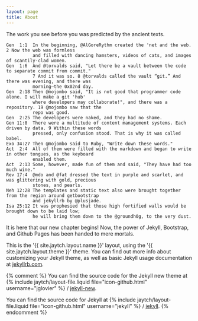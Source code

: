 ```yaml
---
layout: page
title: About
---
```


The work you see before you was predicted by the ancient texts.

    Gen  1:1  In the beginning, @AlGoreRythm created the 'net and the web. 2 Now the web was formless 
              and filled with dancing hamsters, videos of cats, and images of scantily-clad women.
    Gen  1:6  And @torvalds said, "Let there be a vault between the code to separate commit from commit."
              7 And it was so. 8 @torvalds called the vault “git.” And there was evening, and there was 
              morning—the 0x02nd day.
    Gen  2:18 Then @mojombo said, "It is not good that programmer code alone. I will make a git 'hub'
              where developers may collaborate!", and there was a repository. 19 @mojombo saw that the
              repo was good.
    Gen  2:25 The developers were naked, and they had no shame.
    Gen 11:8  There were a multitude of content management systems. Each driven by data. 9 Within these words 
              pressed, only confusion stood. That is why it was called babel.
    Exo 34:27 Then @mojombo said to Ruby, "Write down these words."
    Act  2:4  All of them were filled with the markdown and began to write in other tongues, as the keyboard
              enabled them.
    Act  2:13 Some, however, made fun of them and said, "They have had too much wine."
    Rev 17:4  @mdo and @fat dressed the text in purple and scarlet, and was glittering with gold, precious
              stones, and pearls.
    Neh 12:28 The templates and static text also were brought together from the region around getbootstrap 
              and jekyllrb by @plusjade.
    Isa 25:12 It was prophesied that those high fortified walls would be brought down to be laid low; 
              he will bring them down to the @groundh0g, to the very dust.

It is here that our new chapter begins! Now, the power of Jekyll, Bootstrap, and Github Pages has been handed to mere mortals.

This is the '{{ site.jaytch.layout.name }}' layout, using the '{{ site.jaytch.layout.theme }}' theme. You can find out more info about customizing your Jekyll theme, as well as basic Jekyll usage documentation at [jekyllrb.com](http://jekyllrb.com/).


{% comment %}
You can find the source code for the Jekyll new theme at 
{% include jaytch/layout-file.liquid file="icon-github.html" username="jglovier" %} /
[jekyll-new](https://github.com/jglovier/jekyll-new).

You can find the source code for Jekyll at 
{% include jaytch/layout-file.liquid file="icon-github.html" username="jekyll" %} /
[jekyll](https://github.com/jekyll/jekyll).
{% endcomment %}